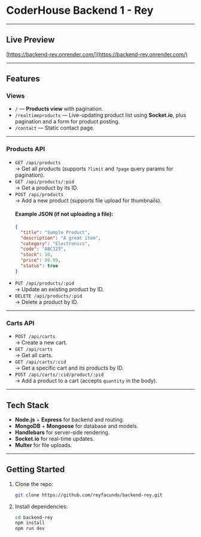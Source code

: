 # CoderHouse Backend 1 - Rey

---

##  Live Preview  
[https://backend-rey.onrender.com/](https://backend-rey.onrender.com/)

---

##  Features  

### **Views**
- `/` — **Products view** with pagination.  
- `/realtimeproducts` — Live-updating product list using **Socket.io**, plus pagination and a form for product posting.  
- `/contact` — Static contact page.  

---

### **Products API**
- `GET /api/products`  
  → Get all products (supports `?limit` and `?page` query params for pagination).  
- `GET /api/products/:pid`  
  → Get a product by its ID.  
- `POST /api/products`  
  → Add a new product (supports file upload for thumbnails).
   #### Example JSON (if not uploading a file):
  ```json
  {
    "title": "Sample Product",
    "description": "A great item",
    "category": "Electronics",
    "code": "ABC123",
    "stock": 10,
    "price": 99.99,
    "status": true
  }
- `PUT /api/products/:pid`  
  → Update an existing product by ID.  
- `DELETE /api/products/:pid`  
  → Delete a product by ID.  

---

### **Carts API**
- `POST /api/carts`  
  → Create a new cart.  
- `GET /api/carts`  
  → Get all carts.  
- `GET /api/carts/:cid`  
  → Get a specific cart and its products by ID.  
- `POST /api/carts/:cid/product/:pid`  
  → Add a product to a cart (accepts `quantity` in the body).  

---

##  Tech Stack  
- **Node.js** + **Express** for backend and routing.  
- **MongoDB** + **Mongoose** for database and models.  
- **Handlebars** for server-side rendering.  
- **Socket.io** for real-time updates.  
- **Multer** for file uploads.  

---

##  Getting Started  

1. Clone the repo:
   ```bash
   git clone https://github.com/reyfacundo/backend-rey.git

2. Install dependencies:
   ```bash
   cd backend-rey
   npm install
   npm run dev
